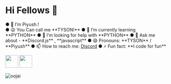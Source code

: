 <h1> Hi Fellows 👋 </h1>
● 🔭 I’m Piyush.!<br>
● 😜 You Can call me **TYSON!**
● 🌱 I’m currently learning **PYTHON**
● 🤔 I’m looking for help with **PYTHON**
● 💬 Ask me about - **Discord.js** , **javascript**
● 😄 Pronouns: **TYSON** / **Piyush** 
● 📫 How to reach me: <a href="https://discord.gg/vEsP8vz2DR">Discord</a> 
● ⚡ Fun fact: **I code for fun**
<br>
<p><img src="https://i.imgur.com/wSTFkRM.png" width="40" height="40">    <img src="https://www.freepnglogos.com/uploads/javascript-png/javascript-vector-logo-yellow-png-transparent-javascript-vector-12.png" width="40" height="40"></p>

<p align="left"> <img src="https://komarev.com/ghpvc/?username=TysonOP&label=Profile%20views&color=0e75b6&style=flat" alt="oojai" /> </p>
